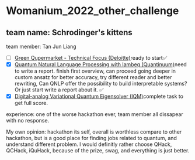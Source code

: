 # Womanium_2022_other_challenge

## team name: Schrodinger's kittens 
team member: Tan Jun Liang
- [ ] [Green Qupermarket - Technical Focus (Deloitte)](https://github.com/womanium-quantum/Green-Qupermarket-Technical-Focus---Deloitte)ready to start✅
- [x] [Quantum Natural Language Processing with lambeq (Quantinuum)](https://github.com/womanium-quantum/Quantum-Natural-Language-Processing-with-lambeq---Quantinuum)need to write a report. finish first overview, can proceed going deeper in custom ansatz for better accuracy, try different reader and better rewriting, Can QNLP offer the possibility to build interpretable systems? Or just start write a report about it. ✅
- [x] [Digital-analog Variational Quantum Eigensolver (IQM)](https://github.com/iqm-finland/iqm-academy-womanium-hackathon-DAQC-VQE)complete task to get full score.

experience: one of the worse hackathon ever, team member all dissapear with no response.

My own opinion:
hackathon its self, overall is worthless compare to other hackathon, but is a good place for finding jobs related to quantum, and understand different problem. 
I would definitly rather choose QHack, QCHack, iQuHack, because of the prize, swag, and everything is just better.
